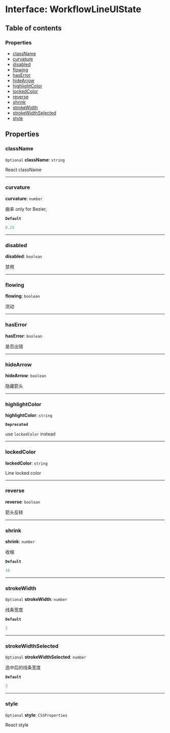 # Interface: WorkflowLineUIState

## Table of contents

### Properties

* [className](/auto-docs/free-layout-core/interfaces/WorkflowLineUIState.md#classname)
* [curvature](/auto-docs/free-layout-core/interfaces/WorkflowLineUIState.md#curvature)
* [disabled](/auto-docs/free-layout-core/interfaces/WorkflowLineUIState.md#disabled)
* [flowing](/auto-docs/free-layout-core/interfaces/WorkflowLineUIState.md#flowing)
* [hasError](/auto-docs/free-layout-core/interfaces/WorkflowLineUIState.md#haserror)
* [hideArrow](/auto-docs/free-layout-core/interfaces/WorkflowLineUIState.md#hidearrow)
* [highlightColor](/auto-docs/free-layout-core/interfaces/WorkflowLineUIState.md#highlightcolor)
* [lockedColor](/auto-docs/free-layout-core/interfaces/WorkflowLineUIState.md#lockedcolor)
* [reverse](/auto-docs/free-layout-core/interfaces/WorkflowLineUIState.md#reverse)
* [shrink](/auto-docs/free-layout-core/interfaces/WorkflowLineUIState.md#shrink)
* [strokeWidth](/auto-docs/free-layout-core/interfaces/WorkflowLineUIState.md#strokewidth)
* [strokeWidthSelected](/auto-docs/free-layout-core/interfaces/WorkflowLineUIState.md#strokewidthselected)
* [style](/auto-docs/free-layout-core/interfaces/WorkflowLineUIState.md#style)

## Properties

### className

`Optional` **className**: `string`

React className

***

### curvature

**curvature**: `number`

曲率
only for Bezier,

**`Default`**

```ts
0.25
```

***

### disabled

**disabled**: `boolean`

禁用

***

### flowing

**flowing**: `boolean`

流动

***

### hasError

**hasError**: `boolean`

是否出错

***

### hideArrow

**hideArrow**: `boolean`

隐藏箭头

***

### highlightColor

**highlightColor**: `string`

**`Deprecated`**

use `lockedColor` instead

***

### lockedColor

**lockedColor**: `string`

Line locked color

***

### reverse

**reverse**: `boolean`

箭头反转

***

### shrink

**shrink**: `number`

收缩

**`Default`**

```ts
10
```

***

### strokeWidth

`Optional` **strokeWidth**: `number`

线条宽度

**`Default`**

```ts
2
```

***

### strokeWidthSelected

`Optional` **strokeWidthSelected**: `number`

选中后的线条宽度

**`Default`**

```ts
3
```

***

### style

`Optional` **style**: `CSSProperties`

React style
